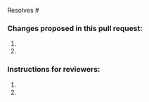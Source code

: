 Resolves #

### Changes proposed in this pull request:
   1.
   2.
   
### Instructions for reviewers:
   1.
   2.
